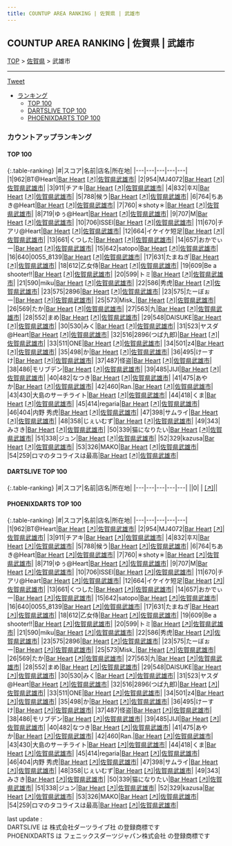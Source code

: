 ```yaml
---
title: COUNTUP AREA RANKING | 佐賀県 | 武雄市
---
```

## COUNTUP AREA RANKING | 佐賀県 | 武雄市

[TOP](/darts/rank/) > [佐賀県](/darts/rank/佐賀県/) > 武雄市

___

<a href="https://twitter.com/share?ref_src=twsrc%5Etfw" data-text="COUNTUP AREA RANKING | 佐賀県武雄市" class="twitter-share-button" data-hashtags="DARTSLIVE,PHOENIXDARTS,darts,ダーツ" data-show-count="false">Tweet</a>

* [ランキング](#カウントアップランキング)
    * [TOP 100](#top-100)
    * [DARTSLIVE TOP 100](#dartslive-top-100)
    * [PHOENIXDARTS TOP 100](#phoenixdarts-top-100)

### カウントアップランキング

#### TOP 100



{:.table-ranking}
|#|スコア|名前|店名|所在地|
|---|---|---|---|---|
|1|962|<span class="rank-name-pd">BT@Heart</span>|<a href="/darts/rank/shops/80773.html">Bar Heart</a> <a href="https://vs.phoenixdarts.com/jp/shop/shopDetailInfo/s_80773?s_seq=80773">[↗]</a>|<a href="/darts/rank/佐賀県/武雄市">佐賀県武雄市</a>|
|2|954|<span class="rank-name-pd">MJ4072</span>|<a href="/darts/rank/shops/80773.html">Bar Heart</a> <a href="https://vs.phoenixdarts.com/jp/shop/shopDetailInfo/s_80773?s_seq=80773">[↗]</a>|<a href="/darts/rank/佐賀県/武雄市">佐賀県武雄市</a>|
|3|911|<span class="rank-name-pd">チアキ</span>|<a href="/darts/rank/shops/80773.html">Bar Heart</a> <a href="https://vs.phoenixdarts.com/jp/shop/shopDetailInfo/s_80773?s_seq=80773">[↗]</a>|<a href="/darts/rank/佐賀県/武雄市">佐賀県武雄市</a>|
|4|832|<span class="rank-name-pd">후지</span>|<a href="/darts/rank/shops/80773.html">Bar Heart</a> <a href="https://vs.phoenixdarts.com/jp/shop/shopDetailInfo/s_80773?s_seq=80773">[↗]</a>|<a href="/darts/rank/佐賀県/武雄市">佐賀県武雄市</a>|
|5|788|<span class="rank-name-pd">候う</span>|<a href="/darts/rank/shops/80773.html">Bar Heart</a> <a href="https://vs.phoenixdarts.com/jp/shop/shopDetailInfo/s_80773?s_seq=80773">[↗]</a>|<a href="/darts/rank/佐賀県/武雄市">佐賀県武雄市</a>|
|6|764|<span class="rank-name-pd">ちあき@Heart</span>|<a href="/darts/rank/shops/80773.html">Bar Heart</a> <a href="https://vs.phoenixdarts.com/jp/shop/shopDetailInfo/s_80773?s_seq=80773">[↗]</a>|<a href="/darts/rank/佐賀県/武雄市">佐賀県武雄市</a>|
|7|760|<span class="rank-name-pd">＊shoty＊</span>|<a href="/darts/rank/shops/80773.html">Bar Heart</a> <a href="https://vs.phoenixdarts.com/jp/shop/shopDetailInfo/s_80773?s_seq=80773">[↗]</a>|<a href="/darts/rank/佐賀県/武雄市">佐賀県武雄市</a>|
|8|719|<span class="rank-name-pd">ゆぅ@Heart</span>|<a href="/darts/rank/shops/80773.html">Bar Heart</a> <a href="https://vs.phoenixdarts.com/jp/shop/shopDetailInfo/s_80773?s_seq=80773">[↗]</a>|<a href="/darts/rank/佐賀県/武雄市">佐賀県武雄市</a>|
|9|707|<span class="rank-name-pd">M</span>|<a href="/darts/rank/shops/80773.html">Bar Heart</a> <a href="https://vs.phoenixdarts.com/jp/shop/shopDetailInfo/s_80773?s_seq=80773">[↗]</a>|<a href="/darts/rank/佐賀県/武雄市">佐賀県武雄市</a>|
|10|706|<span class="rank-name-pd">ISSEI</span>|<a href="/darts/rank/shops/80773.html">Bar Heart</a> <a href="https://vs.phoenixdarts.com/jp/shop/shopDetailInfo/s_80773?s_seq=80773">[↗]</a>|<a href="/darts/rank/佐賀県/武雄市">佐賀県武雄市</a>|
|11|670|<span class="rank-name-pd">チアリ@Heart</span>|<a href="/darts/rank/shops/80773.html">Bar Heart</a> <a href="https://vs.phoenixdarts.com/jp/shop/shopDetailInfo/s_80773?s_seq=80773">[↗]</a>|<a href="/darts/rank/佐賀県/武雄市">佐賀県武雄市</a>|
|12|664|<span class="rank-name-pd">イケイケ短足</span>|<a href="/darts/rank/shops/80773.html">Bar Heart</a> <a href="https://vs.phoenixdarts.com/jp/shop/shopDetailInfo/s_80773?s_seq=80773">[↗]</a>|<a href="/darts/rank/佐賀県/武雄市">佐賀県武雄市</a>|
|13|661|<span class="rank-name-pd">くつした</span>|<a href="/darts/rank/shops/80773.html">Bar Heart</a> <a href="https://vs.phoenixdarts.com/jp/shop/shopDetailInfo/s_80773?s_seq=80773">[↗]</a>|<a href="/darts/rank/佐賀県/武雄市">佐賀県武雄市</a>|
|14|657|<span class="rank-name-pd">おかでぃー</span>|<a href="/darts/rank/shops/80773.html">Bar Heart</a> <a href="https://vs.phoenixdarts.com/jp/shop/shopDetailInfo/s_80773?s_seq=80773">[↗]</a>|<a href="/darts/rank/佐賀県/武雄市">佐賀県武雄市</a>|
|15|642|<span class="rank-name-pd">satopo</span>|<a href="/darts/rank/shops/80773.html">Bar Heart</a> <a href="https://vs.phoenixdarts.com/jp/shop/shopDetailInfo/s_80773?s_seq=80773">[↗]</a>|<a href="/darts/rank/佐賀県/武雄市">佐賀県武雄市</a>|
|16|640|<span class="rank-name-pd">0055_8139</span>|<a href="/darts/rank/shops/80773.html">Bar Heart</a> <a href="https://vs.phoenixdarts.com/jp/shop/shopDetailInfo/s_80773?s_seq=80773">[↗]</a>|<a href="/darts/rank/佐賀県/武雄市">佐賀県武雄市</a>|
|17|631|<span class="rank-name-pd">たまねぎ</span>|<a href="/darts/rank/shops/80773.html">Bar Heart</a> <a href="https://vs.phoenixdarts.com/jp/shop/shopDetailInfo/s_80773?s_seq=80773">[↗]</a>|<a href="/darts/rank/佐賀県/武雄市">佐賀県武雄市</a>|
|18|612|<span class="rank-name-pd">乙女侍</span>|<a href="/darts/rank/shops/80773.html">Bar Heart</a> <a href="https://vs.phoenixdarts.com/jp/shop/shopDetailInfo/s_80773?s_seq=80773">[↗]</a>|<a href="/darts/rank/佐賀県/武雄市">佐賀県武雄市</a>|
|19|609|<span class="rank-name-pd">Be a shooter!!</span>|<a href="/darts/rank/shops/80773.html">Bar Heart</a> <a href="https://vs.phoenixdarts.com/jp/shop/shopDetailInfo/s_80773?s_seq=80773">[↗]</a>|<a href="/darts/rank/佐賀県/武雄市">佐賀県武雄市</a>|
|20|599|<span class="rank-name-pd">トミ</span>|<a href="/darts/rank/shops/80773.html">Bar Heart</a> <a href="https://vs.phoenixdarts.com/jp/shop/shopDetailInfo/s_80773?s_seq=80773">[↗]</a>|<a href="/darts/rank/佐賀県/武雄市">佐賀県武雄市</a>|
|21|590|<span class="rank-name-pd">miku</span>|<a href="/darts/rank/shops/80773.html">Bar Heart</a> <a href="https://vs.phoenixdarts.com/jp/shop/shopDetailInfo/s_80773?s_seq=80773">[↗]</a>|<a href="/darts/rank/佐賀県/武雄市">佐賀県武雄市</a>|
|22|586|<span class="rank-name-pd">秀虎</span>|<a href="/darts/rank/shops/80773.html">Bar Heart</a> <a href="https://vs.phoenixdarts.com/jp/shop/shopDetailInfo/s_80773?s_seq=80773">[↗]</a>|<a href="/darts/rank/佐賀県/武雄市">佐賀県武雄市</a>|
|23|575|<span class="rank-name-pd">2896</span>|<a href="/darts/rank/shops/80773.html">Bar Heart</a> <a href="https://vs.phoenixdarts.com/jp/shop/shopDetailInfo/s_80773?s_seq=80773">[↗]</a>|<a href="/darts/rank/佐賀県/武雄市">佐賀県武雄市</a>|
|23|575|<span class="rank-name-pd">たーぼぉー</span>|<a href="/darts/rank/shops/80773.html">Bar Heart</a> <a href="https://vs.phoenixdarts.com/jp/shop/shopDetailInfo/s_80773?s_seq=80773">[↗]</a>|<a href="/darts/rank/佐賀県/武雄市">佐賀県武雄市</a>|
|25|573|<span class="rank-name-pd">Misk_</span>|<a href="/darts/rank/shops/80773.html">Bar Heart</a> <a href="https://vs.phoenixdarts.com/jp/shop/shopDetailInfo/s_80773?s_seq=80773">[↗]</a>|<a href="/darts/rank/佐賀県/武雄市">佐賀県武雄市</a>|
|26|569|<span class="rank-name-pd">たか</span>|<a href="/darts/rank/shops/80773.html">Bar Heart</a> <a href="https://vs.phoenixdarts.com/jp/shop/shopDetailInfo/s_80773?s_seq=80773">[↗]</a>|<a href="/darts/rank/佐賀県/武雄市">佐賀県武雄市</a>|
|27|563|<span class="rank-name-pd">九</span>|<a href="/darts/rank/shops/80773.html">Bar Heart</a> <a href="https://vs.phoenixdarts.com/jp/shop/shopDetailInfo/s_80773?s_seq=80773">[↗]</a>|<a href="/darts/rank/佐賀県/武雄市">佐賀県武雄市</a>|
|28|552|<span class="rank-name-pd">まめ</span>|<a href="/darts/rank/shops/80773.html">Bar Heart</a> <a href="https://vs.phoenixdarts.com/jp/shop/shopDetailInfo/s_80773?s_seq=80773">[↗]</a>|<a href="/darts/rank/佐賀県/武雄市">佐賀県武雄市</a>|
|29|548|<span class="rank-name-pd">DAISUKE</span>|<a href="/darts/rank/shops/80773.html">Bar Heart</a> <a href="https://vs.phoenixdarts.com/jp/shop/shopDetailInfo/s_80773?s_seq=80773">[↗]</a>|<a href="/darts/rank/佐賀県/武雄市">佐賀県武雄市</a>|
|30|530|<span class="rank-name-pd">みく</span>|<a href="/darts/rank/shops/80773.html">Bar Heart</a> <a href="https://vs.phoenixdarts.com/jp/shop/shopDetailInfo/s_80773?s_seq=80773">[↗]</a>|<a href="/darts/rank/佐賀県/武雄市">佐賀県武雄市</a>|
|31|523|<span class="rank-name-pd">ヤスダ@Heart</span>|<a href="/darts/rank/shops/80773.html">Bar Heart</a> <a href="https://vs.phoenixdarts.com/jp/shop/shopDetailInfo/s_80773?s_seq=80773">[↗]</a>|<a href="/darts/rank/佐賀県/武雄市">佐賀県武雄市</a>|
|32|516|<span class="rank-name-pd">2896(つば九郎)</span>|<a href="/darts/rank/shops/80773.html">Bar Heart</a> <a href="https://vs.phoenixdarts.com/jp/shop/shopDetailInfo/s_80773?s_seq=80773">[↗]</a>|<a href="/darts/rank/佐賀県/武雄市">佐賀県武雄市</a>|
|33|511|<span class="rank-name-pd">ONE</span>|<a href="/darts/rank/shops/80773.html">Bar Heart</a> <a href="https://vs.phoenixdarts.com/jp/shop/shopDetailInfo/s_80773?s_seq=80773">[↗]</a>|<a href="/darts/rank/佐賀県/武雄市">佐賀県武雄市</a>|
|34|501|<span class="rank-name-pd">z4</span>|<a href="/darts/rank/shops/80773.html">Bar Heart</a> <a href="https://vs.phoenixdarts.com/jp/shop/shopDetailInfo/s_80773?s_seq=80773">[↗]</a>|<a href="/darts/rank/佐賀県/武雄市">佐賀県武雄市</a>|
|35|498|<span class="rank-name-pd">か</span>|<a href="/darts/rank/shops/80773.html">Bar Heart</a> <a href="https://vs.phoenixdarts.com/jp/shop/shopDetailInfo/s_80773?s_seq=80773">[↗]</a>|<a href="/darts/rank/佐賀県/武雄市">佐賀県武雄市</a>|
|36|495|<span class="rank-name-pd">けーすけ</span>|<a href="/darts/rank/shops/80773.html">Bar Heart</a> <a href="https://vs.phoenixdarts.com/jp/shop/shopDetailInfo/s_80773?s_seq=80773">[↗]</a>|<a href="/darts/rank/佐賀県/武雄市">佐賀県武雄市</a>|
|37|487|<span class="rank-name-pd">怪盗</span>|<a href="/darts/rank/shops/80773.html">Bar Heart</a> <a href="https://vs.phoenixdarts.com/jp/shop/shopDetailInfo/s_80773?s_seq=80773">[↗]</a>|<a href="/darts/rank/佐賀県/武雄市">佐賀県武雄市</a>|
|38|486|<span class="rank-name-pd">モリブデン</span>|<a href="/darts/rank/shops/80773.html">Bar Heart</a> <a href="https://vs.phoenixdarts.com/jp/shop/shopDetailInfo/s_80773?s_seq=80773">[↗]</a>|<a href="/darts/rank/佐賀県/武雄市">佐賀県武雄市</a>|
|39|485|<span class="rank-name-pd">JIJI</span>|<a href="/darts/rank/shops/80773.html">Bar Heart</a> <a href="https://vs.phoenixdarts.com/jp/shop/shopDetailInfo/s_80773?s_seq=80773">[↗]</a>|<a href="/darts/rank/佐賀県/武雄市">佐賀県武雄市</a>|
|40|482|<span class="rank-name-pd">なつき</span>|<a href="/darts/rank/shops/80773.html">Bar Heart</a> <a href="https://vs.phoenixdarts.com/jp/shop/shopDetailInfo/s_80773?s_seq=80773">[↗]</a>|<a href="/darts/rank/佐賀県/武雄市">佐賀県武雄市</a>|
|41|475|<span class="rank-name-pd">あやか</span>|<a href="/darts/rank/shops/80773.html">Bar Heart</a> <a href="https://vs.phoenixdarts.com/jp/shop/shopDetailInfo/s_80773?s_seq=80773">[↗]</a>|<a href="/darts/rank/佐賀県/武雄市">佐賀県武雄市</a>|
|42|460|<span class="rank-name-pd">Ran.</span>|<a href="/darts/rank/shops/80773.html">Bar Heart</a> <a href="https://vs.phoenixdarts.com/jp/shop/shopDetailInfo/s_80773?s_seq=80773">[↗]</a>|<a href="/darts/rank/佐賀県/武雄市">佐賀県武雄市</a>|
|43|430|<span class="rank-name-pd">大島のサーチライト</span>|<a href="/darts/rank/shops/80773.html">Bar Heart</a> <a href="https://vs.phoenixdarts.com/jp/shop/shopDetailInfo/s_80773?s_seq=80773">[↗]</a>|<a href="/darts/rank/佐賀県/武雄市">佐賀県武雄市</a>|
|44|418|<span class="rank-name-pd">くま</span>|<a href="/darts/rank/shops/80773.html">Bar Heart</a> <a href="https://vs.phoenixdarts.com/jp/shop/shopDetailInfo/s_80773?s_seq=80773">[↗]</a>|<a href="/darts/rank/佐賀県/武雄市">佐賀県武雄市</a>|
|45|414|<span class="rank-name-pd">regaria</span>|<a href="/darts/rank/shops/80773.html">Bar Heart</a> <a href="https://vs.phoenixdarts.com/jp/shop/shopDetailInfo/s_80773?s_seq=80773">[↗]</a>|<a href="/darts/rank/佐賀県/武雄市">佐賀県武雄市</a>|
|46|404|<span class="rank-name-pd">内野 秀虎</span>|<a href="/darts/rank/shops/80773.html">Bar Heart</a> <a href="https://vs.phoenixdarts.com/jp/shop/shopDetailInfo/s_80773?s_seq=80773">[↗]</a>|<a href="/darts/rank/佐賀県/武雄市">佐賀県武雄市</a>|
|47|398|<span class="rank-name-pd">サムライ</span>|<a href="/darts/rank/shops/80773.html">Bar Heart</a> <a href="https://vs.phoenixdarts.com/jp/shop/shopDetailInfo/s_80773?s_seq=80773">[↗]</a>|<a href="/darts/rank/佐賀県/武雄市">佐賀県武雄市</a>|
|48|358|<span class="rank-name-pd">じぇいむず</span>|<a href="/darts/rank/shops/80773.html">Bar Heart</a> <a href="https://vs.phoenixdarts.com/jp/shop/shopDetailInfo/s_80773?s_seq=80773">[↗]</a>|<a href="/darts/rank/佐賀県/武雄市">佐賀県武雄市</a>|
|49|343|<span class="rank-name-pd">みさき</span>|<a href="/darts/rank/shops/80773.html">Bar Heart</a> <a href="https://vs.phoenixdarts.com/jp/shop/shopDetailInfo/s_80773?s_seq=80773">[↗]</a>|<a href="/darts/rank/佐賀県/武雄市">佐賀県武雄市</a>|
|50|339|<span class="rank-name-pd">猫になりたい</span>|<a href="/darts/rank/shops/80773.html">Bar Heart</a> <a href="https://vs.phoenixdarts.com/jp/shop/shopDetailInfo/s_80773?s_seq=80773">[↗]</a>|<a href="/darts/rank/佐賀県/武雄市">佐賀県武雄市</a>|
|51|338|<span class="rank-name-pd">ジュン</span>|<a href="/darts/rank/shops/80773.html">Bar Heart</a> <a href="https://vs.phoenixdarts.com/jp/shop/shopDetailInfo/s_80773?s_seq=80773">[↗]</a>|<a href="/darts/rank/佐賀県/武雄市">佐賀県武雄市</a>|
|52|329|<span class="rank-name-pd">kazusa</span>|<a href="/darts/rank/shops/80773.html">Bar Heart</a> <a href="https://vs.phoenixdarts.com/jp/shop/shopDetailInfo/s_80773?s_seq=80773">[↗]</a>|<a href="/darts/rank/佐賀県/武雄市">佐賀県武雄市</a>|
|53|326|<span class="rank-name-pd">MAKO</span>|<a href="/darts/rank/shops/80773.html">Bar Heart</a> <a href="https://vs.phoenixdarts.com/jp/shop/shopDetailInfo/s_80773?s_seq=80773">[↗]</a>|<a href="/darts/rank/佐賀県/武雄市">佐賀県武雄市</a>|
|54|259|<span class="rank-name-pd">ロマのタコライスは最高</span>|<a href="/darts/rank/shops/80773.html">Bar Heart</a> <a href="https://vs.phoenixdarts.com/jp/shop/shopDetailInfo/s_80773?s_seq=80773">[↗]</a>|<a href="/darts/rank/佐賀県/武雄市">佐賀県武雄市</a>|


#### DARTSLIVE TOP 100



{:.table-ranking}
|#|スコア|名前|店名|所在地|
|---|---|---|---|---|
||0|<span class="rank-name-dl"> </span>|<a href="/darts/rank/shops/.html"></a> <a href="">[↗]</a>|<a href="/darts/rank//"></a>|


#### PHOENIXDARTS TOP 100



{:.table-ranking}
|#|スコア|名前|店名|所在地|
|---|---|---|---|---|
|1|962|<span class="rank-name-pd">BT@Heart</span>|<a href="/darts/rank/shops/80773.html">Bar Heart</a> <a href="https://vs.phoenixdarts.com/jp/shop/shopDetailInfo/s_80773?s_seq=80773">[↗]</a>|<a href="/darts/rank/佐賀県/武雄市">佐賀県武雄市</a>|
|2|954|<span class="rank-name-pd">MJ4072</span>|<a href="/darts/rank/shops/80773.html">Bar Heart</a> <a href="https://vs.phoenixdarts.com/jp/shop/shopDetailInfo/s_80773?s_seq=80773">[↗]</a>|<a href="/darts/rank/佐賀県/武雄市">佐賀県武雄市</a>|
|3|911|<span class="rank-name-pd">チアキ</span>|<a href="/darts/rank/shops/80773.html">Bar Heart</a> <a href="https://vs.phoenixdarts.com/jp/shop/shopDetailInfo/s_80773?s_seq=80773">[↗]</a>|<a href="/darts/rank/佐賀県/武雄市">佐賀県武雄市</a>|
|4|832|<span class="rank-name-pd">후지</span>|<a href="/darts/rank/shops/80773.html">Bar Heart</a> <a href="https://vs.phoenixdarts.com/jp/shop/shopDetailInfo/s_80773?s_seq=80773">[↗]</a>|<a href="/darts/rank/佐賀県/武雄市">佐賀県武雄市</a>|
|5|788|<span class="rank-name-pd">候う</span>|<a href="/darts/rank/shops/80773.html">Bar Heart</a> <a href="https://vs.phoenixdarts.com/jp/shop/shopDetailInfo/s_80773?s_seq=80773">[↗]</a>|<a href="/darts/rank/佐賀県/武雄市">佐賀県武雄市</a>|
|6|764|<span class="rank-name-pd">ちあき@Heart</span>|<a href="/darts/rank/shops/80773.html">Bar Heart</a> <a href="https://vs.phoenixdarts.com/jp/shop/shopDetailInfo/s_80773?s_seq=80773">[↗]</a>|<a href="/darts/rank/佐賀県/武雄市">佐賀県武雄市</a>|
|7|760|<span class="rank-name-pd">＊shoty＊</span>|<a href="/darts/rank/shops/80773.html">Bar Heart</a> <a href="https://vs.phoenixdarts.com/jp/shop/shopDetailInfo/s_80773?s_seq=80773">[↗]</a>|<a href="/darts/rank/佐賀県/武雄市">佐賀県武雄市</a>|
|8|719|<span class="rank-name-pd">ゆぅ@Heart</span>|<a href="/darts/rank/shops/80773.html">Bar Heart</a> <a href="https://vs.phoenixdarts.com/jp/shop/shopDetailInfo/s_80773?s_seq=80773">[↗]</a>|<a href="/darts/rank/佐賀県/武雄市">佐賀県武雄市</a>|
|9|707|<span class="rank-name-pd">M</span>|<a href="/darts/rank/shops/80773.html">Bar Heart</a> <a href="https://vs.phoenixdarts.com/jp/shop/shopDetailInfo/s_80773?s_seq=80773">[↗]</a>|<a href="/darts/rank/佐賀県/武雄市">佐賀県武雄市</a>|
|10|706|<span class="rank-name-pd">ISSEI</span>|<a href="/darts/rank/shops/80773.html">Bar Heart</a> <a href="https://vs.phoenixdarts.com/jp/shop/shopDetailInfo/s_80773?s_seq=80773">[↗]</a>|<a href="/darts/rank/佐賀県/武雄市">佐賀県武雄市</a>|
|11|670|<span class="rank-name-pd">チアリ@Heart</span>|<a href="/darts/rank/shops/80773.html">Bar Heart</a> <a href="https://vs.phoenixdarts.com/jp/shop/shopDetailInfo/s_80773?s_seq=80773">[↗]</a>|<a href="/darts/rank/佐賀県/武雄市">佐賀県武雄市</a>|
|12|664|<span class="rank-name-pd">イケイケ短足</span>|<a href="/darts/rank/shops/80773.html">Bar Heart</a> <a href="https://vs.phoenixdarts.com/jp/shop/shopDetailInfo/s_80773?s_seq=80773">[↗]</a>|<a href="/darts/rank/佐賀県/武雄市">佐賀県武雄市</a>|
|13|661|<span class="rank-name-pd">くつした</span>|<a href="/darts/rank/shops/80773.html">Bar Heart</a> <a href="https://vs.phoenixdarts.com/jp/shop/shopDetailInfo/s_80773?s_seq=80773">[↗]</a>|<a href="/darts/rank/佐賀県/武雄市">佐賀県武雄市</a>|
|14|657|<span class="rank-name-pd">おかでぃー</span>|<a href="/darts/rank/shops/80773.html">Bar Heart</a> <a href="https://vs.phoenixdarts.com/jp/shop/shopDetailInfo/s_80773?s_seq=80773">[↗]</a>|<a href="/darts/rank/佐賀県/武雄市">佐賀県武雄市</a>|
|15|642|<span class="rank-name-pd">satopo</span>|<a href="/darts/rank/shops/80773.html">Bar Heart</a> <a href="https://vs.phoenixdarts.com/jp/shop/shopDetailInfo/s_80773?s_seq=80773">[↗]</a>|<a href="/darts/rank/佐賀県/武雄市">佐賀県武雄市</a>|
|16|640|<span class="rank-name-pd">0055_8139</span>|<a href="/darts/rank/shops/80773.html">Bar Heart</a> <a href="https://vs.phoenixdarts.com/jp/shop/shopDetailInfo/s_80773?s_seq=80773">[↗]</a>|<a href="/darts/rank/佐賀県/武雄市">佐賀県武雄市</a>|
|17|631|<span class="rank-name-pd">たまねぎ</span>|<a href="/darts/rank/shops/80773.html">Bar Heart</a> <a href="https://vs.phoenixdarts.com/jp/shop/shopDetailInfo/s_80773?s_seq=80773">[↗]</a>|<a href="/darts/rank/佐賀県/武雄市">佐賀県武雄市</a>|
|18|612|<span class="rank-name-pd">乙女侍</span>|<a href="/darts/rank/shops/80773.html">Bar Heart</a> <a href="https://vs.phoenixdarts.com/jp/shop/shopDetailInfo/s_80773?s_seq=80773">[↗]</a>|<a href="/darts/rank/佐賀県/武雄市">佐賀県武雄市</a>|
|19|609|<span class="rank-name-pd">Be a shooter!!</span>|<a href="/darts/rank/shops/80773.html">Bar Heart</a> <a href="https://vs.phoenixdarts.com/jp/shop/shopDetailInfo/s_80773?s_seq=80773">[↗]</a>|<a href="/darts/rank/佐賀県/武雄市">佐賀県武雄市</a>|
|20|599|<span class="rank-name-pd">トミ</span>|<a href="/darts/rank/shops/80773.html">Bar Heart</a> <a href="https://vs.phoenixdarts.com/jp/shop/shopDetailInfo/s_80773?s_seq=80773">[↗]</a>|<a href="/darts/rank/佐賀県/武雄市">佐賀県武雄市</a>|
|21|590|<span class="rank-name-pd">miku</span>|<a href="/darts/rank/shops/80773.html">Bar Heart</a> <a href="https://vs.phoenixdarts.com/jp/shop/shopDetailInfo/s_80773?s_seq=80773">[↗]</a>|<a href="/darts/rank/佐賀県/武雄市">佐賀県武雄市</a>|
|22|586|<span class="rank-name-pd">秀虎</span>|<a href="/darts/rank/shops/80773.html">Bar Heart</a> <a href="https://vs.phoenixdarts.com/jp/shop/shopDetailInfo/s_80773?s_seq=80773">[↗]</a>|<a href="/darts/rank/佐賀県/武雄市">佐賀県武雄市</a>|
|23|575|<span class="rank-name-pd">2896</span>|<a href="/darts/rank/shops/80773.html">Bar Heart</a> <a href="https://vs.phoenixdarts.com/jp/shop/shopDetailInfo/s_80773?s_seq=80773">[↗]</a>|<a href="/darts/rank/佐賀県/武雄市">佐賀県武雄市</a>|
|23|575|<span class="rank-name-pd">たーぼぉー</span>|<a href="/darts/rank/shops/80773.html">Bar Heart</a> <a href="https://vs.phoenixdarts.com/jp/shop/shopDetailInfo/s_80773?s_seq=80773">[↗]</a>|<a href="/darts/rank/佐賀県/武雄市">佐賀県武雄市</a>|
|25|573|<span class="rank-name-pd">Misk_</span>|<a href="/darts/rank/shops/80773.html">Bar Heart</a> <a href="https://vs.phoenixdarts.com/jp/shop/shopDetailInfo/s_80773?s_seq=80773">[↗]</a>|<a href="/darts/rank/佐賀県/武雄市">佐賀県武雄市</a>|
|26|569|<span class="rank-name-pd">たか</span>|<a href="/darts/rank/shops/80773.html">Bar Heart</a> <a href="https://vs.phoenixdarts.com/jp/shop/shopDetailInfo/s_80773?s_seq=80773">[↗]</a>|<a href="/darts/rank/佐賀県/武雄市">佐賀県武雄市</a>|
|27|563|<span class="rank-name-pd">九</span>|<a href="/darts/rank/shops/80773.html">Bar Heart</a> <a href="https://vs.phoenixdarts.com/jp/shop/shopDetailInfo/s_80773?s_seq=80773">[↗]</a>|<a href="/darts/rank/佐賀県/武雄市">佐賀県武雄市</a>|
|28|552|<span class="rank-name-pd">まめ</span>|<a href="/darts/rank/shops/80773.html">Bar Heart</a> <a href="https://vs.phoenixdarts.com/jp/shop/shopDetailInfo/s_80773?s_seq=80773">[↗]</a>|<a href="/darts/rank/佐賀県/武雄市">佐賀県武雄市</a>|
|29|548|<span class="rank-name-pd">DAISUKE</span>|<a href="/darts/rank/shops/80773.html">Bar Heart</a> <a href="https://vs.phoenixdarts.com/jp/shop/shopDetailInfo/s_80773?s_seq=80773">[↗]</a>|<a href="/darts/rank/佐賀県/武雄市">佐賀県武雄市</a>|
|30|530|<span class="rank-name-pd">みく</span>|<a href="/darts/rank/shops/80773.html">Bar Heart</a> <a href="https://vs.phoenixdarts.com/jp/shop/shopDetailInfo/s_80773?s_seq=80773">[↗]</a>|<a href="/darts/rank/佐賀県/武雄市">佐賀県武雄市</a>|
|31|523|<span class="rank-name-pd">ヤスダ@Heart</span>|<a href="/darts/rank/shops/80773.html">Bar Heart</a> <a href="https://vs.phoenixdarts.com/jp/shop/shopDetailInfo/s_80773?s_seq=80773">[↗]</a>|<a href="/darts/rank/佐賀県/武雄市">佐賀県武雄市</a>|
|32|516|<span class="rank-name-pd">2896(つば九郎)</span>|<a href="/darts/rank/shops/80773.html">Bar Heart</a> <a href="https://vs.phoenixdarts.com/jp/shop/shopDetailInfo/s_80773?s_seq=80773">[↗]</a>|<a href="/darts/rank/佐賀県/武雄市">佐賀県武雄市</a>|
|33|511|<span class="rank-name-pd">ONE</span>|<a href="/darts/rank/shops/80773.html">Bar Heart</a> <a href="https://vs.phoenixdarts.com/jp/shop/shopDetailInfo/s_80773?s_seq=80773">[↗]</a>|<a href="/darts/rank/佐賀県/武雄市">佐賀県武雄市</a>|
|34|501|<span class="rank-name-pd">z4</span>|<a href="/darts/rank/shops/80773.html">Bar Heart</a> <a href="https://vs.phoenixdarts.com/jp/shop/shopDetailInfo/s_80773?s_seq=80773">[↗]</a>|<a href="/darts/rank/佐賀県/武雄市">佐賀県武雄市</a>|
|35|498|<span class="rank-name-pd">か</span>|<a href="/darts/rank/shops/80773.html">Bar Heart</a> <a href="https://vs.phoenixdarts.com/jp/shop/shopDetailInfo/s_80773?s_seq=80773">[↗]</a>|<a href="/darts/rank/佐賀県/武雄市">佐賀県武雄市</a>|
|36|495|<span class="rank-name-pd">けーすけ</span>|<a href="/darts/rank/shops/80773.html">Bar Heart</a> <a href="https://vs.phoenixdarts.com/jp/shop/shopDetailInfo/s_80773?s_seq=80773">[↗]</a>|<a href="/darts/rank/佐賀県/武雄市">佐賀県武雄市</a>|
|37|487|<span class="rank-name-pd">怪盗</span>|<a href="/darts/rank/shops/80773.html">Bar Heart</a> <a href="https://vs.phoenixdarts.com/jp/shop/shopDetailInfo/s_80773?s_seq=80773">[↗]</a>|<a href="/darts/rank/佐賀県/武雄市">佐賀県武雄市</a>|
|38|486|<span class="rank-name-pd">モリブデン</span>|<a href="/darts/rank/shops/80773.html">Bar Heart</a> <a href="https://vs.phoenixdarts.com/jp/shop/shopDetailInfo/s_80773?s_seq=80773">[↗]</a>|<a href="/darts/rank/佐賀県/武雄市">佐賀県武雄市</a>|
|39|485|<span class="rank-name-pd">JIJI</span>|<a href="/darts/rank/shops/80773.html">Bar Heart</a> <a href="https://vs.phoenixdarts.com/jp/shop/shopDetailInfo/s_80773?s_seq=80773">[↗]</a>|<a href="/darts/rank/佐賀県/武雄市">佐賀県武雄市</a>|
|40|482|<span class="rank-name-pd">なつき</span>|<a href="/darts/rank/shops/80773.html">Bar Heart</a> <a href="https://vs.phoenixdarts.com/jp/shop/shopDetailInfo/s_80773?s_seq=80773">[↗]</a>|<a href="/darts/rank/佐賀県/武雄市">佐賀県武雄市</a>|
|41|475|<span class="rank-name-pd">あやか</span>|<a href="/darts/rank/shops/80773.html">Bar Heart</a> <a href="https://vs.phoenixdarts.com/jp/shop/shopDetailInfo/s_80773?s_seq=80773">[↗]</a>|<a href="/darts/rank/佐賀県/武雄市">佐賀県武雄市</a>|
|42|460|<span class="rank-name-pd">Ran.</span>|<a href="/darts/rank/shops/80773.html">Bar Heart</a> <a href="https://vs.phoenixdarts.com/jp/shop/shopDetailInfo/s_80773?s_seq=80773">[↗]</a>|<a href="/darts/rank/佐賀県/武雄市">佐賀県武雄市</a>|
|43|430|<span class="rank-name-pd">大島のサーチライト</span>|<a href="/darts/rank/shops/80773.html">Bar Heart</a> <a href="https://vs.phoenixdarts.com/jp/shop/shopDetailInfo/s_80773?s_seq=80773">[↗]</a>|<a href="/darts/rank/佐賀県/武雄市">佐賀県武雄市</a>|
|44|418|<span class="rank-name-pd">くま</span>|<a href="/darts/rank/shops/80773.html">Bar Heart</a> <a href="https://vs.phoenixdarts.com/jp/shop/shopDetailInfo/s_80773?s_seq=80773">[↗]</a>|<a href="/darts/rank/佐賀県/武雄市">佐賀県武雄市</a>|
|45|414|<span class="rank-name-pd">regaria</span>|<a href="/darts/rank/shops/80773.html">Bar Heart</a> <a href="https://vs.phoenixdarts.com/jp/shop/shopDetailInfo/s_80773?s_seq=80773">[↗]</a>|<a href="/darts/rank/佐賀県/武雄市">佐賀県武雄市</a>|
|46|404|<span class="rank-name-pd">内野 秀虎</span>|<a href="/darts/rank/shops/80773.html">Bar Heart</a> <a href="https://vs.phoenixdarts.com/jp/shop/shopDetailInfo/s_80773?s_seq=80773">[↗]</a>|<a href="/darts/rank/佐賀県/武雄市">佐賀県武雄市</a>|
|47|398|<span class="rank-name-pd">サムライ</span>|<a href="/darts/rank/shops/80773.html">Bar Heart</a> <a href="https://vs.phoenixdarts.com/jp/shop/shopDetailInfo/s_80773?s_seq=80773">[↗]</a>|<a href="/darts/rank/佐賀県/武雄市">佐賀県武雄市</a>|
|48|358|<span class="rank-name-pd">じぇいむず</span>|<a href="/darts/rank/shops/80773.html">Bar Heart</a> <a href="https://vs.phoenixdarts.com/jp/shop/shopDetailInfo/s_80773?s_seq=80773">[↗]</a>|<a href="/darts/rank/佐賀県/武雄市">佐賀県武雄市</a>|
|49|343|<span class="rank-name-pd">みさき</span>|<a href="/darts/rank/shops/80773.html">Bar Heart</a> <a href="https://vs.phoenixdarts.com/jp/shop/shopDetailInfo/s_80773?s_seq=80773">[↗]</a>|<a href="/darts/rank/佐賀県/武雄市">佐賀県武雄市</a>|
|50|339|<span class="rank-name-pd">猫になりたい</span>|<a href="/darts/rank/shops/80773.html">Bar Heart</a> <a href="https://vs.phoenixdarts.com/jp/shop/shopDetailInfo/s_80773?s_seq=80773">[↗]</a>|<a href="/darts/rank/佐賀県/武雄市">佐賀県武雄市</a>|
|51|338|<span class="rank-name-pd">ジュン</span>|<a href="/darts/rank/shops/80773.html">Bar Heart</a> <a href="https://vs.phoenixdarts.com/jp/shop/shopDetailInfo/s_80773?s_seq=80773">[↗]</a>|<a href="/darts/rank/佐賀県/武雄市">佐賀県武雄市</a>|
|52|329|<span class="rank-name-pd">kazusa</span>|<a href="/darts/rank/shops/80773.html">Bar Heart</a> <a href="https://vs.phoenixdarts.com/jp/shop/shopDetailInfo/s_80773?s_seq=80773">[↗]</a>|<a href="/darts/rank/佐賀県/武雄市">佐賀県武雄市</a>|
|53|326|<span class="rank-name-pd">MAKO</span>|<a href="/darts/rank/shops/80773.html">Bar Heart</a> <a href="https://vs.phoenixdarts.com/jp/shop/shopDetailInfo/s_80773?s_seq=80773">[↗]</a>|<a href="/darts/rank/佐賀県/武雄市">佐賀県武雄市</a>|
|54|259|<span class="rank-name-pd">ロマのタコライスは最高</span>|<a href="/darts/rank/shops/80773.html">Bar Heart</a> <a href="https://vs.phoenixdarts.com/jp/shop/shopDetailInfo/s_80773?s_seq=80773">[↗]</a>|<a href="/darts/rank/佐賀県/武雄市">佐賀県武雄市</a>|


<div class="footer border-top border-gray-light mt-5 pt-3 text-right text-gray">
    last update : <span style="font-weight: italic" id="foot_last_modified"></span><br />
    DARTSLIVE は 株式会社ダーツライブ社 の登録商標です<br />
    PHOENIXDARTS は フェニックスダーツジャパン株式会社 の登録商標です<br />
</div>

<script src="https://cdnjs.cloudflare.com/ajax/libs/jquery.tablesorter/2.31.3/js/jquery.tablesorter.min.js" integrity="sha512-qzgd5cYSZcosqpzpn7zF2ZId8f/8CHmFKZ8j7mU4OUXTNRd5g+ZHBPsgKEwoqxCtdQvExE5LprwwPAgoicguNg==" crossorigin="anonymous" referrerpolicy="no-referrer"></script>
<link rel="stylesheet" href="https://cdnjs.cloudflare.com/ajax/libs/jquery.tablesorter/2.31.3/css/theme.default.min.css" integrity="sha512-wghhOJkjQX0Lh3NSWvNKeZ0ZpNn+SPVXX1Qyc9OCaogADktxrBiBdKGDoqVUOyhStvMBmJQ8ZdMHiR3wuEq8+w==" crossorigin="anonymous" referrerpolicy="no-referrer" />
<script>
$(function() {
    $(".table-ranking").tablesorter({sortList:[[0, 0]]});
    $("#foot_last_modified").text(formatDate(new Date(document.lastModified), 'yyyy-MM-dd HH:mm:ss'));
});
</script>

<script async src="https://platform.twitter.com/widgets.js" charset="utf-8"></script>